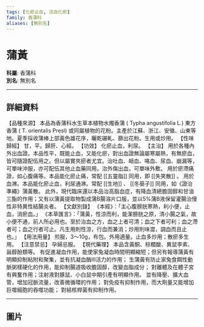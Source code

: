 ```yaml
---
tags: [化瘀止血, 活血化瘀]
family: 香蒲科
aliases: [無別名]
---
```


# 蒲黃

**科屬**: 香蒲科  
**別名**: 無別名  

---

## 詳細資料
【品種來源】
本品為香蒲科水生草本植物水燭香蒲 (
Typha angustifolia
L.) 東方香蒲 (
T. orientalis
Presl) 或同屬植物的花粉。主產於江蘇、浙江、安徽、山東等地。夏季採收蒲棒上部黃色雄花序，曬乾碾軋、篩出花粉。生用或炒用。
【性味歸經】
甘，平。歸肝、心經。
【功效】
化瘀止血，利尿。
【主治】
用於各種內外出血證。本品性平，既能止血，又能化瘀，對出血證無論屬寒屬熱，有無瘀血，皆可隨證配伍用之。但以屬實夾瘀者尤宜。治吐血、衄血、咯血、尿血、崩漏等，可單味沖服，亦可配伍其他止血藥同用。治外傷出血，可單味外敷。
用於瘀滯痛證，如心腹痛等。本品能化瘀止痛，常配 [[五靈脂]] 同用，即 [[失笑散]] 。
用於血淋。本品能化瘀止血，利尿通淋。常配 [[生地]] 、 [[冬葵子]] 同用，如《證治準繩》蒲黃散。
此外，現代臨床還以本品治高脂血症，有降血清總膽固醇和甘油三酯的作用；又有以蒲黃提取物製成蒲B腸溶片口服，並以5%蒲B液保留灌腸治慢性非特異性結腸炎者。
【文獻別錄】
《本經》：「主心腹膀胱寒熱，利小便，止血，消瘀血。」
《本草匯言》：「蒲黃，性涼而利，能潔膀胱之原，清小腸之氣，故小便不通，前人所必用也。至於治血之方，血之上者可清；血之下者可利；血之滯者可；血之行者可止。凡生用則性涼，行血而兼消；炒用則味澀，調血而且止也。」
【用法用量】
煎服，3～10g，布包。外用適量。止血多炒用；散瘀多生用。
【注意禁忌】
孕婦忌服。
【現代藥理】
本品含黃酮、棕櫚酸、異鼠李素、甾醇酚類等。
有促進凝血作用，能使家兔凝血時間明顯縮短；但另有報導蒲黃有明顯抑制粘附和聚集，並有抗凝血酶Ⅲ活力的作用；
生蒲黃有防止家兔食餌性動脈粥樣硬化的作用，能抑制腸道吸收膽固醇，改變血脂成分；
對離體及在體子宮有興奮作用；注射液對豚鼠、小白鼠中期引產有明顯作用。
並有降壓、擴大血管，增加冠脈流量，改善微循環的作用；
對免疫有抑制作用，而大劑量又能增加巨噬細胞的吞噬功能；
對結核桿菌有抑制作用。

---

## 圖片
